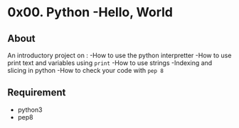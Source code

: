 # 0x00. Python -Hello, World 
## About
An introductory project on :
-How to use the python interpretter
-How to use print text and variables using `print`
-How to use strings
-Indexing and slicing in python
-How to check your code with `pep 8`

## Requirement
- python3
- pep8 
